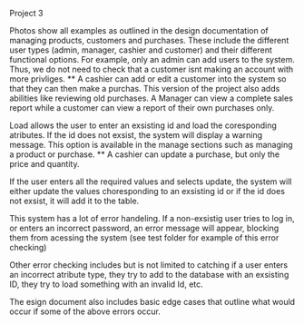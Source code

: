 Project 3

Photos show all examples as outlined in the design documentation of managing products, customers and purchases. These include the different user types (admin, manager, cashier and customer) and their different functional options.
For example, only an admin can add users to the system. Thus, we do not need to check that a customer isnt making an account with more privliges. 
** A cashier can add or edit a customer into the system so that they can then make a purchas.
This version of the project also adds abilities like reviewing old purchases. A Manager can view a complete sales report while a customer can view a report of their own purchases only.

Load allows the user to enter an exsisting id and load the coresponding atributes.  If the id does not exsist, the system will display a warning message. This option is available in the manage sections such as managing a product or purchase.
** A cashier can update a purchase, but only the price and quantity.

If the user enters all the required values and selects update, the system will either update the values choresponding to an exsisting id 
or if the id does not exsist, it will add it to the table. 

This system has a lot of error handeling.
If a non-exsistig user tries to log in, or enters an incorrect password, an error message will appear, blocking them from acessing the system (see test folder for example of this error checking)

Other error checking includes but is not limited to catching if a user enters an incorrect atribute type, they try to add to the database with an exsisting ID, they try to load something with an invalid Id, etc.

The esign document also includes basic edge cases that outline what would occur if some of the above errors occur. 
